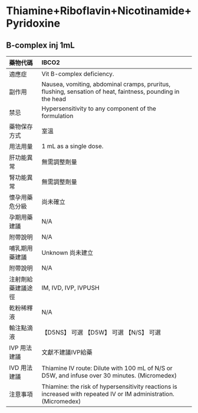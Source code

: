 # Thiamine+Riboflavin+Nicotinamide+Pyridoxine

## B-complex inj 1mL

| 藥物代碼           | IBCO2                                                                                                            |
|:-------------------|:-----------------------------------------------------------------------------------------------------------------|
| 適應症             | Vit B-complex deficiency.                                                                                        |
| 副作用             | Nausea, vomiting, abdominal cramps, pruritus, flushing, sensation of heat, faintness, pounding in the head       |
| 禁忌               | Hypersensitivity to any component of the formulation                                                             |
| 藥物保存方式       | 室溫                                                                                                             |
| 用法用量           | 1 mL as a single dose.                                                                                           |
| 肝功能異常         | 無需調整劑量                                                                                                     |
| 腎功能異常         | 無需調整劑量                                                                                                     |
| 懷孕用藥危分級     | 尚未確立                                                                                                         |
| 孕期用藥建議       | N/A                                                                                                              |
| 附帶說明           | N/A                                                                                                              |
| 哺乳期用藥建議     | Unknown 尚未建立                                                                                                 |
| 附帶說明           | N/A                                                                                                              |
| 注射劑給藥建議途徑 | IM, IVD, IVP, IVPUSH                                                                                             |
| 乾粉稀釋液         | N/A                                                                                                              |
| 輸注點滴液         | 【D5NS】 可選  【D5W】 可選  【N/S】 可選                                                                        |
| IVP 用法建議       | 文獻不建議IVP給藥                                                                                                |
| IVD 用法建議       | Thiamine IV route: Dilute with 100 mL of N/S or D5W, and infuse over 30 minutes. (Micromedex)                    |
| 注意事項           | Thiamine: the risk of hypersensitivity reactions is increased with repeated IV or IM administration.(Micromedex) |

